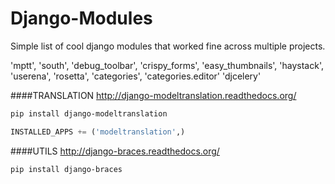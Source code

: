 Django-Modules
==============

Simple list of cool django modules that worked fine across multiple projects.


'mptt',
'south',
'debug_toolbar',
'crispy_forms',
'easy_thumbnails',
'haystack',
'userena',
'rosetta',
'categories',
'categories.editor'
'djcelery'



####TRANSLATION
http://django-modeltranslation.readthedocs.org/
```sh
pip install django-modeltranslation
```
```python
INSTALLED_APPS += ('modeltranslation',)
```

####UTILS
http://django-braces.readthedocs.org/
```sh
pip install django-braces
```
